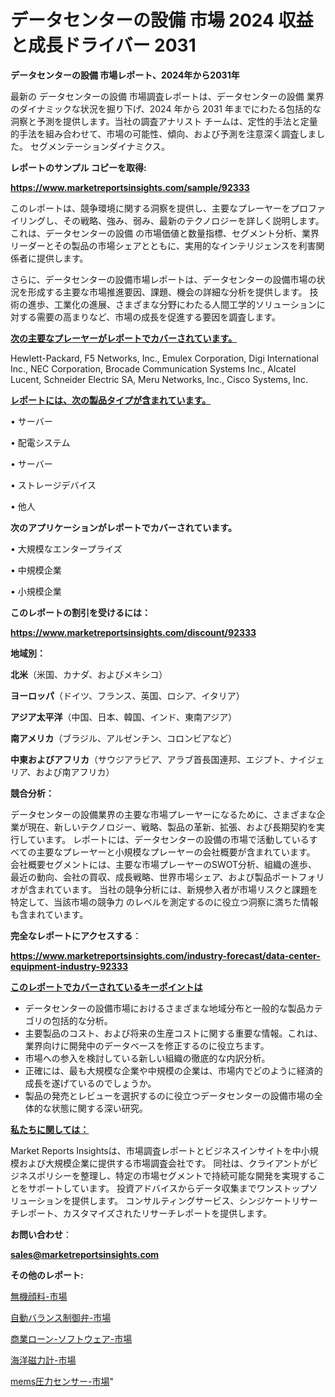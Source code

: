 # データセンターの設備 市場 2024 収益と成長ドライバー 2031

<strong>データセンターの設備 市場レポート、2024年から2031年</strong>

最新の データセンターの設備 市場調査レポートは、データセンターの設備 業界のダイナミックな状況を掘り下げ、2024 年から 2031 年までにわたる包括的な洞察と予測を提供します。当社の調査アナリスト チームは、定性的手法と定量的手法を組み合わせて、市場の可能性、傾向、および予測を注意深く調査しました。 セグメンテーションダイナミクス。



<strong>レポートのサンプル コピーを取得:</strong> <a href=https://www.marketreportsinsights.com/sample/92333>

<strong><u>https://www.marketreportsinsights.com/sample/92333</u></strong></a>

このレポートは、競争環境に関する洞察を提供し、主要なプレーヤーをプロファイリングし、その戦略、強み、弱み、最新のテクノロジーを詳しく説明します。 これは、データセンターの設備 の市場価値と数量指標、セグメント分析、業界リーダーとその製品の市場シェアとともに、実用的なインテリジェンスを利害関係者に提供します。

さらに、データセンターの設備市場レポートは、データセンターの設備市場の状況を形成する主要な市場推進要因、課題、機会の詳細な分析を提供します。 技術の進歩、工業化の進展、さまざまな分野にわたる人間工学的ソリューションに対する需要の高まりなど、市場の成長を促進する要因を調査します。



<strong><u>次の主要なプレーヤーがレポートでカバーされています。</u></strong>

Hewlett-Packard, F5 Networks, Inc., Emulex Corporation, Digi International Inc., NEC Corporation, Brocade Communication Systems Inc., Alcatel Lucent, Schneider Electric SA, Meru Networks, Inc., Cisco Systems, Inc.



<strong><u><b>レポートには、次の製品タイプが含まれています。</b></u></strong>

• サーバー

• 配電システム

• サーバー

• ストレージデバイス

• 他人



<strong><b>次のアプリケーションがレポートでカバーされています。</b></strong>

• 大規模なエンタープライズ

• 中規模企業

• 小規模企業



<strong><b>このレポートの割引を受けるには：</b></strong><a href=https://www.marketreportsinsights.com/discount/92333>

<strong><u>https://www.marketreportsinsights.com/discount/92333</u></strong></a>



<strong>地域別：</strong>



<strong>北米</strong>（米国、カナダ、およびメキシコ）



<strong>ヨーロッパ</strong>（ドイツ、フランス、英国、ロシア、イタリア）



<strong>アジア太平洋</strong>（中国、日本、韓国、インド、東南アジア）



<strong>南アメリカ</strong>（ブラジル、アルゼンチン、コロンビアなど）



<strong>中東およびアフリカ</strong>（サウジアラビア、アラブ首長国連邦、エジプト、ナイジェリア、および南アフリカ）



<strong>競合分析：</strong>

データセンターの設備業界の主要な市場プレーヤーになるために、さまざまな企業が現在、新しいテクノロジー、戦略、製品の革新、拡張、および長期契約を実行しています。 レポートには、データセンターの設備の市場で活動しているすべての主要なプレーヤーと小規模なプレーヤーの会社概要が含まれています。 会社概要セグメントには、主要な市場プレーヤーのSWOT分析、組織の進歩、最近の動向、会社の買収、成長戦略、世界市場シェア、および製品ポートフォリオが含まれています。 当社の競争分析には、新規参入者が市場リスクと課題を特定して、当該市場の競争力 のレベルを測定するのに役立つ洞察に満ちた情報も含まれています。



<strong>完全なレポートにアクセスする</strong>：

<a href=https://www.marketreportsinsights.com/industry-forecast/data-center-equipment-industry-92333>

<strong><u>https://www.marketreportsinsights.com/industry-forecast/data-center-equipment-industry-92333</u></strong></a>



<strong><u><b>このレポートでカバーされているキーポイントは</b></u></strong>
<ul>
  <li>データセンターの設備市場におけるさまざまな地域分布と一般的な製品カテゴリの包括的な分析。</li>
  <li>主要製品のコスト、および将来の生産コストに関する重要な情報。これは、業界向けに開発中のデータベースを修正するのに役立ちます。</li>
  <li>市場への参入を検討している新しい組織の徹底的な内訳分析。</li>
  <li>正確には、最も大規模な企業や中規模の企業は、市場内でどのように経済的成長を遂げているのでしょうか。</li>
  <li>製品の発売とレビューを選択するのに役立つデータセンターの設備市場の全体的な状態に関する深い研究。</li>
</ul>


<strong><u><b>私たちに関しては：</b></u></strong>

Market Reports Insightsは、市場調査レポートとビジネスインサイトを中小規模および大規模企業に提供する市場調査会社です。 同社は、クライアントがビジネスポリシーを整理し、特定の市場セグメントで持続可能な開発を実現することをサポートしています。 投資アドバイスからデータ収集までワンストップソリューションを提供します。 コンサルティングサービス、シンジケートリサーチレポート、カスタマイズされたリサーチレポートを提供します。



<strong><b>お問い合わせ</b></strong>：

<a href=mailto:sales@marketreportsinsights.com>

<strong><u>sales@marketreportsinsights.com</u></strong></a>



<strong>その他のレポート:</strong>

<a href=https://www.linkedin.com/pulse/無機顔料-市場-2023-収益と成長ドライバー-2030-trend-titans-360-analysis-780hf/>無機顔料-市場</a>

<a href=https://www.linkedin.com/pulse/自動バランス制御弁-市場-2023-最新の-cagr-および成長分析-2030-f5zvf/>自動バランス制御弁-市場</a>

<a href=https://www.linkedin.com/pulse/商業ローン-ソフトウェア-市場-2030-年までの需要に焦点を当てた-qzqdf/>商業ローン-ソフトウェア-市場</a>

<a href=https://www.linkedin.com/pulse/海洋磁力計-市場-2030-年までの需要に焦点を当てた-2023-年調査レポート-nplsf/>海洋磁力計-市場</a>

<a href=https://www.linkedin.com/pulse/mems圧力センサー-市場-2023-年のダイナミクスとビジネストレンド-g84gf/>mems圧力センサー-市場</a>"
